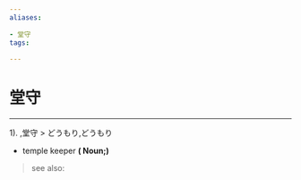 ```yaml
---
aliases:
    
- 堂守
tags:
    
---
```


# 堂守
---
1).
,堂守 > どうもり,どうもり

- temple keeper
**( Noun;)**
> see also: 
            